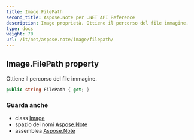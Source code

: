 ```yaml
---
title: Image.FilePath
second_title: Aspose.Note per .NET API Reference
description: Image proprietà. Ottiene il percorso del file immagine.
type: docs
weight: 70
url: /it/net/aspose.note/image/filepath/
---
```

## Image.FilePath property

Ottiene il percorso del file immagine.

```csharp
public string FilePath { get; }
```

### Guarda anche

* class [Image](../)
* spazio dei nomi [Aspose.Note](../../image/)
* assemblea [Aspose.Note](../../../)


